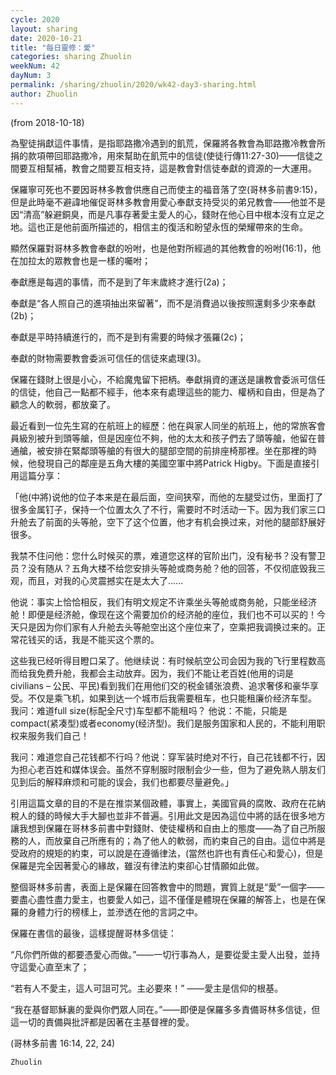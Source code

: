 ```yaml
---
cycle: 2020
layout: sharing
date: 2020-10-21
title: "每日靈修：愛"
categories: sharing Zhuolin
weekNum: 42
dayNum: 3
permalink: /sharing/zhuolin/2020/wk42-day3-sharing.html
author: Zhuolin
---
```

(from 2018-10-18)

為聖徒捐獻這件事情，是指耶路撒冷遇到的飢荒，保羅將各教會為耶路撒冷教會所捐的款項帶回耶路撒冷，用來幫助在飢荒中的信徒(使徒行傳11:27-30)——信徒之間要互相幫補，教會之間要互相支持，這是教會對信徒奉獻的資源的一大運用。  

保羅寧可死也不要因哥林多教會供應自己而使主的福音落了空(哥林多前書9:15)，但是此時毫不避諱地催促哥林多教會用愛心奉獻支持受災的弟兄教會——他並不是因“清高”躲避銅臭，而是凡事存著愛主愛人的心，錢財在他心目中根本沒有立足之地。這也正是他前面所描述的，相信主的復活和盼望永恆的榮耀帶來的生命。  

顯然保羅對哥林多教會奉獻的吩咐，也是他對所經過的其他教會的吩咐(16:1)，他在加拉太的眾教會也是一樣的囑咐；  

奉獻應是每週的事情，而不是到了年末歲終才進行(2a)；  

奉獻是“各人照自己的進項抽出來留著”，而不是消費過以後按照還剩多少來奉獻(2b)；  

奉獻是平時持續進行的，而不是到有需要的時候才張羅(2c)；  

奉獻的財物需要教會委派可信任的信徒來處理(3)。  

保羅在錢財上很是小心，不給魔鬼留下把柄。奉獻捐資的運送是讓教會委派可信任的信徒，他自己一點都不經手，他本來有處理這些的能力、權柄和自由，但是為了顧念人的軟弱，都放棄了。  

最近看到一位先生寫的在航班上的經歷：他在與家人同坐的航班上，他的常旅客會員級別被升到頭等艙，但是因座位不夠，他的太太和孩子們去了頭等艙，他留在普通艙，被安排在緊鄰頭等艙的有很大的腿部空間的前排座椅那裡。坐在那裡的時候，他發現自己的鄰座是五角大樓的美國空軍中將Patrick Higby。下面是直接引用這篇分享：  

「他(中將)说他的位子本来是在最后面，空间狭窄，而他的左腿受过伤，里面打了很多金属钉子，保持一个位置太久了不行，需要时不时活动一下。因为我们家三口升舱去了前面的头等舱，空下了这个位置，他才有机会换过来，对他的腿部舒展好很多。  

我禁不住问他：您什么时候买的票，难道您这样的官阶出门，没有秘书？没有警卫员？没有随从？五角大楼不给您安排头等舱或商务舱？他的回答，不仅彻底毁我三观，而且，对我的心灵震撼实在是太大了……  

他说：事实上恰恰相反，我们有明文规定不许乘坐头等舱或商务舱，只能坐经济舱！即便是经济舱，像现在这个需要加价的经济舱的座位，我们也不可以买的！今天只是因为你们家有人升舱去头等舱空出这个座位来了，空乘把我调换过来的。正常花钱买的话，我是不能买这个票的。  

这些我已经听得目瞪口呆了。他继续说：有时候航空公司会因为我的飞行里程数高而给我免费升舱，我都会主动放弃。因为，我们不能让老百姓(他用的词是civilians – 公民、平民)看到我们在用他们交的税金铺张浪费、追求奢侈和豪华享受。不仅是乘飞机，如果到达一个城市后我需要租车，也只能租廉价经济车型。 我问：难道full size(标配全尺寸)车型都不能租吗？ 他说：不能，只能是compact(紧凑型)或者economy(经济型)。我们是服务国家和人民的，不能利用职权来服务我们自己！  

我问：难道您自己花钱都不行吗？他说：穿军装时绝对不行，自己花钱都不行，因为担心老百姓和媒体误会。虽然不穿制服时限制会少一些，但为了避免熟人朋友们见到后的解释麻烦和可能的误会，我们也都要尽量避免。」  

引用這篇文章的目的不是在推崇某個政體，事實上，美國官員的腐敗、政府在花納稅人的錢的時候大手大腳也並非不普遍。引用此文是因為這位中將的話在很多地方讓我想到保羅在哥林多前書中對錢財、使徒權柄和自由上的態度——為了自己所服務的人，而放棄自己所應有的；為了他人的軟弱，而約束自己的自由。這位中將是受政府的規矩的約束，可以說是在遵循律法，(當然也許也有責任心和愛心)，但是保羅是完全因著愛心的緣故，雖沒有律法約束卻心甘情願如此做。  

整個哥林多前書，表面上是保羅在回答教會中的問題，實質上就是“愛”一個字——要盡心盡性盡力愛主，也要愛人如己，這不僅僅是體現在保羅的解答上，也是在保羅的身體力行的榜樣上，並滲透在他的言詞之中。  

保羅在書信的最後，這樣提醒哥林多信徒：  

“凡你們所做的都要憑愛心而做。”——一切行事為人，是要從愛主愛人出發，並持守這愛心直至末了；  

“若有人不愛主，這人可詛可咒。主必要來！” ——愛主是信仰的根基。  

“我在基督耶穌裏的愛與你們眾人同在。”——即便是保羅多多責備哥林多信徒，但這一切的責備與批評都是因著在主基督裡的愛。  

(哥林多前書 16:14, 22, 24)  

`Zhuolin`  

